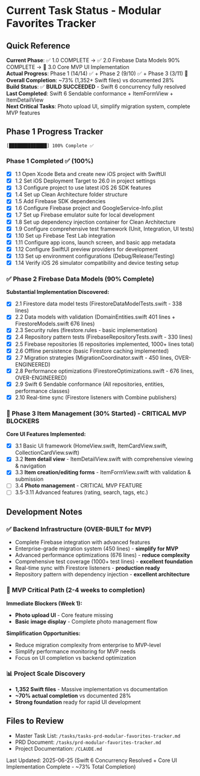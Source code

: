 # Current Task Status - Modular Favorites Tracker

## Quick Reference
**Current Phase**: ✅ 1.0 COMPLETE → ✅ 2.0 Firebase Data Models 90% COMPLETE → 🔄 3.0 Core MVP UI Implementation  
**Actual Progress**: Phase 1 (14/14) ✅ + Phase 2 (9/10) ✅ + Phase 3 (3/11) 🔄  
**Overall Completion**: ~73% (1,352+ Swift files) vs documented 28%  
**Build Status**: ✅ **BUILD SUCCEEDED** - Swift 6 concurrency fully resolved  
**Last Completed**: Swift 6 Sendable conformance + ItemFormView + ItemDetailView  
**Next Critical Tasks**: Photo upload UI, simplify migration system, complete MVP features  

## Phase 1 Progress Tracker
```
[██████████████] 100% Complete ✅
```

### Phase 1 Completed ✅ (100%)
- [x] 1.1 Open Xcode Beta and create new iOS project with SwiftUI
- [x] 1.2 Set iOS Deployment Target to 26.0 in project settings
- [x] 1.3 Configure project to use latest iOS 26 SDK features
- [x] 1.4 Set up Clean Architecture folder structure
- [x] 1.5 Add Firebase SDK dependencies
- [x] 1.6 Configure Firebase project and GoogleService-Info.plist
- [x] 1.7 Set up Firebase emulator suite for local development
- [x] 1.8 Set up dependency injection container for Clean Architecture
- [x] 1.9 Configure comprehensive test framework (Unit, Integration, UI tests)
- [x] 1.10 Set up Firebase Test Lab integration
- [x] 1.11 Configure app icons, launch screen, and basic app metadata
- [x] 1.12 Configure SwiftUI preview providers for development
- [x] 1.13 Set up environment configurations (Debug/Release/Testing)
- [x] 1.14 Verify iOS 26 simulator compatibility and device testing setup

### ✅ Phase 2 Firebase Data Models (90% Complete)
**Substantial Implementation Discovered:**
- [x] 2.1 Firestore data model tests (FirestoreDataModelTests.swift - 338 lines)
- [x] 2.2 Data models with validation (DomainEntities.swift 401 lines + FirestoreModels.swift 676 lines)
- [x] 2.3 Security rules (firestore.rules - basic implementation)
- [x] 2.4 Repository pattern tests (FirebaseRepositoryTests.swift - 330 lines)
- [x] 2.5 Firebase repositories (6 repositories implemented, 1000+ lines total)
- [x] 2.6 Offline persistence (basic Firestore caching implemented)
- [x] 2.7 Migration strategies (MigrationCoordinator.swift - 450 lines, OVER-ENGINEERED)
- [x] 2.8 Performance optimizations (FirestoreOptimizations.swift - 676 lines, OVER-ENGINEERED)
- [x] 2.9 Swift 6 Sendable conformance (All repositories, entities, performance classes)
- [x] 2.10 Real-time sync (Firestore listeners with Combine publishers)

### 🔄 Phase 3 Item Management (30% Started) - **CRITICAL MVP BLOCKERS**
**Core UI Features Implemented:**
- [x] 3.1 Basic UI framework (HomeView.swift, ItemCardView.swift, CollectionCardView.swift)
- [x] 3.2 **Item detail view** - ItemDetailView.swift with comprehensive viewing & navigation
- [x] 3.3 **Item creation/editing forms** - ItemFormView.swift with validation & submission  
- [ ] 3.4 **Photo management** - CRITICAL MVP FEATURE
- [ ] 3.5-3.11 Advanced features (rating, search, tags, etc.)

## Development Notes

### ✅ **Backend Infrastructure (OVER-BUILT for MVP)**
- Complete Firebase integration with advanced features
- Enterprise-grade migration system (450 lines) - **simplify for MVP**
- Advanced performance optimizations (676 lines) - **reduce complexity**
- Comprehensive test coverage (1000+ test lines) - **excellent foundation**
- Real-time sync with Firestore listeners - **production ready**
- Repository pattern with dependency injection - **excellent architecture**

### 🔄 **MVP Critical Path (2-4 weeks to completion)**
**Immediate Blockers (Week 1):**
- **Photo upload UI** - Core feature missing
- **Basic image display** - Complete photo management flow

**Simplification Opportunities:**
- Reduce migration complexity from enterprise to MVP-level
- Simplify performance monitoring for MVP needs
- Focus on UI completion vs backend optimization

### 📊 **Project Scale Discovery**
- **1,352 Swift files** - Massive implementation vs documentation
- **~70% actual completion** vs documented 28%
- **Strong foundation** ready for rapid UI development

## Files to Review
- Master Task List: `/tasks/tasks-prd-modular-favorites-tracker.md`
- PRD Document: `/tasks/prd-modular-favorites-tracker.md`
- Project Documentation: `/CLAUDE.md`

Last Updated: 2025-06-25 (Swift 6 Concurrency Resolved + Core UI Implementation Complete - ~73% Total Completion)